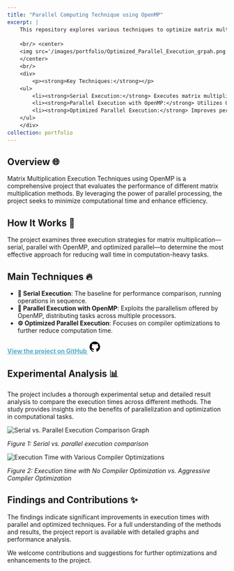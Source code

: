```yaml
---
title: "Parallel Computing Technique using OpenMP"
excerpt: |
    This repository explores various techniques to optimize matrix multiplication wall time using OpenMP, a shared-memory multiprocessing API. The study compares serial execution, parallel execution with OpenMP, and optimized parallel execution, aiming to enhance computational performance in multi-threaded environments.
    
    <br/> <center>
    <img src='/images/portfolio/Optimized_Parallel_Execution_grpah.png' alt='Matrix Multiplication Program Interface' style='width: 400px; display: block; margin: auto;'>
    </center>
    <br/>
    <div>
        <p><strong>Key Techniques:</strong></p>
    <ul>
        <li><strong>Serial Execution:</strong> Executes matrix multiplication sequentially in a uniprocessor system.</li>
        <li><strong>Parallel Execution with OpenMP:</strong> Utilizes OpenMP for multi-threaded matrix multiplication.</li>
        <li><strong>Optimized Parallel Execution:</strong> Improves performance through memory access optimization and compiler flags.</li>
    </ul>
    </div>
collection: portfolio
---
```


## Overview 🌐
Matrix Multiplication Execution Techniques using OpenMP is a comprehensive project that evaluates the performance of different matrix multiplication methods. By leveraging the power of parallel processing, the project seeks to minimize computational time and enhance efficiency.

## How It Works 🧐
The project examines three execution strategies for matrix multiplication—serial, parallel with OpenMP, and optimized parallel—to determine the most effective approach for reducing wall time in computation-heavy tasks.

## Main Techniques 🔥
- **🔢 Serial Execution**: The baseline for performance comparison, running operations in sequence.
- **🚀 Parallel Execution with OpenMP**: Exploits the parallelism offered by OpenMP, distributing tasks across multiple processors.
- **⚙️ Optimized Parallel Execution**: Focuses on compiler optimizations to further reduce computation time.

<a href="https://github.com/mdalmaruf/ParallelComputingOpenMP.git" style="color:#52adc8;"><strong>View the project on GitHub ![GitHub](/images/icons8-github-30.png)</strong></a>

## Experimental Analysis 📊
The project includes a thorough experimental setup and detailed result analysis to compare the execution times across different methods. The study provides insights into the benefits of parallelization and optimization in computational tasks.

![Serial vs. Parallel Execution Comparison Graph](Data/ParallelExecution.PNG)

*Figure 1: Serial vs. parallel execution comparison*

![Execution Time with Various Compiler Optimizations](Data/Optimized_Parallel_Execution_graph.png)

*Figure 2: Execution time with No Compiler Optimization vs. Aggressive Compiler Optimization*

## Findings and Contributions ✨
The findings indicate significant improvements in execution times with parallel and optimized techniques. For a full understanding of the methods and results, the project report is available with detailed graphs and performance analysis.

We welcome contributions and suggestions for further optimizations and enhancements to the project.
